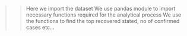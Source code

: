 >> Here we import the dataset
>> We use pandas module to import necessary functions required for the analytical process
>> We use the functions to find the top recovered stated, no of confirmed cases etc...
